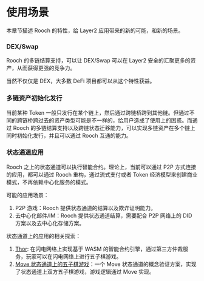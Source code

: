 # 使用场景

本章节描述 Rooch 的特性，给 Layer2 应用带来的新的可能，和新的场景。

### DEX/Swap

Rooch 的多链结算支持，可以让 DEX/Swap 可以在 Layer2 安全的汇聚更多的资产，从而获得更强的竞争力。

当然不仅仅是 DEX，大多数 DeFi 项目都可以从这个特性获益。

### 多链资产初始化发行

当前某种 Token 一般只发行在某个链上，然后通过跨链桥跨到其他链。但通过不同的跨链桥跨过去的资产类型可能是不一样的，给用户造成了使用上的困惑。而通过 Rooch 的多链结算支持以及跨链状态迁移能力，可以实现多链资产在多个链上同时初始化发行，并且可以通过 Rooch 互通的能力。

### 状态通道应用

Rooch 之上的状态通道可以执行智能合约。理论上，当前可以通过 P2P 方式连接的应用，都可以通过 Rooch 重构，通过流式支付或者 Token 经济模型来创建商业模式，不再依赖中心化服务的模式。

可能的应用场景：

1. P2P 游戏：Rooch 提供状态通道的结算以及欺诈证明能力。
2. 去中心化邮件/IM：Rooch 提供状态通道结算，需要配合 P2P 网络上的 DID 方案以及去中心化存储方案。

状态通道上的应用的相关探索：

1. [Thor](https://github.com/starcoinorg/thor): 在闪电网络上实现基于 WASM 的智能合约引擎，通过第三方仲裁服务，玩家可以在闪电网络上进行五子棋游戏。
2. [Move 状态通道上的五子棋游戏](https://github.com/starcoinorg/stargate/tree/master/demo/Gobang)：一个 Move 状态通道的概念验证方案，实现了状态通道上双方五子棋游戏，游戏逻辑通过 Move 实现。